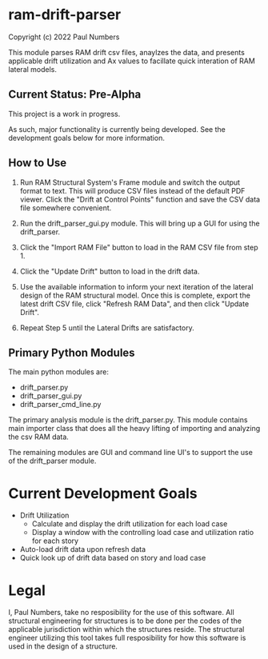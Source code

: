 # ram-drift-parser

Copyright (c) 2022 Paul Numbers

This module parses RAM drift csv files, anaylzes the data, and presents applicable drift utilization and Ax values to facillate quick interation of RAM lateral models.

## Current Status: Pre-Alpha

This project is a work in progress.

As such, major functionality is currently being developed. See the development goals below for more information.

## How to Use

<!-- ### GUI -->

1. Run RAM Structural System's Frame module and switch the output format to text. This will produce CSV files instead of the default PDF viewer. Click the "Drift at Control Points" function and save the CSV data file somewhere convenient.

2. Run the drift_parser_gui.py module. This will bring up a GUI for using the drift_parser.

3. Click the "Import RAM File" button to load in the RAM CSV file from step 1.

4. Click the "Update Drift" button to load in the drift data.

5. Use the available information to inform your next iteration of the lateral design of the RAM structural model. Once this is complete, export the latest drift CSV file, click "Refresh RAM Data", and then click "Update Drift".

6. Repeat Step 5 until the Lateral Drifts are satisfactory.

## Primary Python Modules

The main python modules are:
- drift_parser.py
- drift_parser_gui.py
- drift_parser_cmd_line.py

The primary analysis module is the drift_parser.py. This module contains main importer class that does all the heavy lifting of importing and analyzing the csv RAM data.

The remaining modules are GUI and command line UI's to support the use of the drift_parser module.

# Current Development Goals

- Drift Utilization
    - Calculate and display the drift utilization for each load case
    - Display a window with the controlling load case and utilization ratio for each story
- Auto-load drift data upon refresh data
- Quick look up of drift data based on story and load case

# Legal

I, Paul Numbers, take no resposibility for the use of this software. All structural engineering for structures is to be done per the codes of the applicable jurisdiction within which the structures reside. The structural engineer utilizing this tool takes full resposibility for how this software is used in the design of a structure.